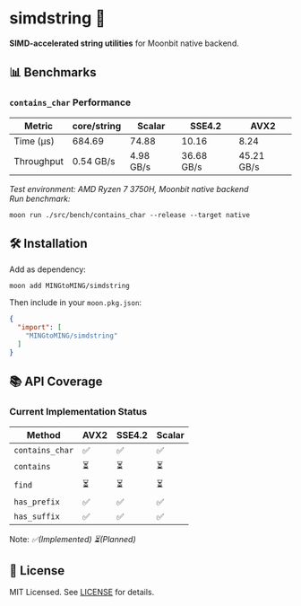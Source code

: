# simdstring 🚀

**SIMD-accelerated string utilities** for Moonbit native backend.

## 📊 Benchmarks

### `contains_char` Performance

| Metric     | core/string | Scalar    | SSE4.2     | AVX2       |
|------------|-------------|-----------|------------|------------|
| Time (μs)  | 684.69      | 74.88     | 10.16      | 8.24       |
| Throughput | 0.54 GB/s   | 4.98 GB/s | 36.68 GB/s | 45.21 GB/s |

*Test environment: AMD Ryzen 7 3750H, Moonbit native backend*  
*Run benchmark:*

```shell
moon run ./src/bench/contains_char --release --target native
```

## 🛠️ Installation

Add as dependency:

```shell
moon add MINGtoMING/simdstring
```

Then include in your `moon.pkg.json`:

```json
{
  "import": [
    "MINGtoMING/simdstring"
  ]
}
```

## 📚 API Coverage

### Current Implementation Status

| Method          | AVX2 | SSE4.2 | Scalar |
|-----------------|------|--------|--------|
| `contains_char` | ✅    | ✅      | ✅      |
| `contains`      | ⏳    | ⏳      | ⏳      |
| `find`          | ⏳    | ⏳      | ⏳      |
| `has_prefix`    | ✅    | ✅      | ✅      |
| `has_suffix`    | ✅    | ✅      | ✅      |

Note: *✅(Implemented)  ⏳(Planned)*

## 📜 License

MIT Licensed. See [LICENSE](LICENSE) for details.
